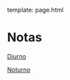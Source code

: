 template: page.html

# Notas

[Diurno](https://docs.google.com/spreadsheets/d/1Kh7_RjGLt7hAbHx9AaX7Uq53RUzz_aWxid83bLArhJk/edit?usp=sharing)

[Noturno](https://docs.google.com/spreadsheets/d/1acUhgmC7M36CmH1SLSjmfZ0UT7WfG3obEXMzp-D2aAc/edit?usp=sharing)
